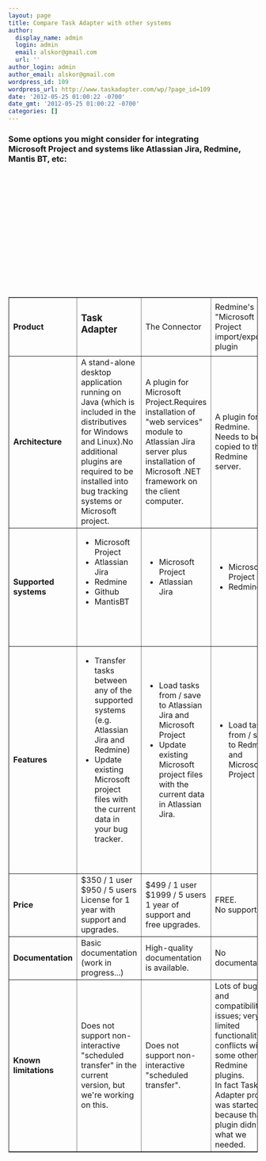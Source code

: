 ```yaml
---
layout: page
title: Compare Task Adapter with other systems
author:
  display_name: admin
  login: admin
  email: alskor@gmail.com
  url: ''
author_login: admin
author_email: alskor@gmail.com
wordpress_id: 109
wordpress_url: http://www.taskadapter.com/wp/?page_id=109
date: '2012-05-25 01:00:22 -0700'
date_gmt: '2012-05-25 01:00:22 -0700'
categories: []
---
```

<h3>Some options you might consider for integrating<br />
Microsoft Project and systems like Atlassian Jira, Redmine, Mantis BT, etc:</h3></p>
<table border="1" cellspacing="1" cellpadding="8">
<tbody>
<tr>
<td><strong>Product</strong></td></p>
<td>
<h3>Task Adapter</h3><br />
</td></p>
<td>The Connector</td></p>
<td>Redmine's "Microsoft Project import/export" plugin</td><br />
</tr></p>
<tr>
<td><strong>Architecture</strong></td></p>
<td>A stand-alone desktop application running on Java (which is included in the distributives for Windows and Linux).No additional plugins are required to be installed into bug tracking systems or Microsoft project.</td></p>
<td>A plugin for Microsoft Project.Requires installation of "web services" module to Atlassian Jira server plus installation of Microsoft .NET framework on the client computer.</td></p>
<td>A plugin for Redmine. Needs to be copied to the Redmine server.</td><br />
</tr></p>
<tr>
<td><strong>Supported systems</strong></td></p>
<td>
<ul>
<li>Microsoft Project</li>
<li>Atlassian Jira</li>
<li>Redmine</li>
<li>Github</li>
<li>MantisBT</li><br />
</ul><br />
&nbsp;</td></p>
<td>
<ul>
<li>Microsoft Project</li>
<li>Atlassian Jira</li><br />
</ul><br />
</td></p>
<td>
<ul>
<li>Microsoft Project</li>
<li>Redmine</li><br />
</ul><br />
</td><br />
</tr></p>
<tr>
<td><strong>Features</strong></td></p>
<td>
<ul>
<li>Transfer tasks between any of the supported systems (e.g. Atlassian Jira and Redmine)</li>
<li>Update existing Microsoft project files with the current data in your bug tracker.</li><br />
</ul><br />
</td></p>
<td>
<ul>
<li>Load tasks from / save to Atlassian Jira and Microsoft Project</li>
<li>Update existing Microsoft project files with the current data in Atlassian Jira.</li><br />
</ul><br />
</td></p>
<td>
<ul>
<li>Load tasks from / save to Redmine and Microsoft Project</li><br />
</ul><br />
</td><br />
</tr></p>
<tr>
<td><strong>Price</strong></td></p>
<td>$350 / 1 user<br />
$950 / 5 users<br />
License for 1 year with support and upgrades.</td></p>
<td>$499 / 1 user<br />
$1999 / 5 users<br />
1 year of support and free upgrades.</td></p>
<td>FREE.<br />
No support.</td><br />
</tr></p>
<tr>
<td><strong>Documentation</strong></td></p>
<td>Basic documentation (work in progress...)</td></p>
<td>High-quality documentation is available.</td></p>
<td>No documentation.</td><br />
</tr></p>
<tr>
<td><strong>Known limitations</strong></td></p>
<td>Does not support non-interactive "scheduled transfer" in the current version, but we're working on this.</td></p>
<td>Does not support non-interactive "scheduled transfer".</td></p>
<td>Lots of bugs and compatibility issues; very limited functionality; conflicts with some other Redmine plugins.<br />
In fact Task Adapter project was started because that plugin didn't do what we needed.</td><br />
</tr><br />
</tbody><br />
</table><br />
&nbsp;</p>
